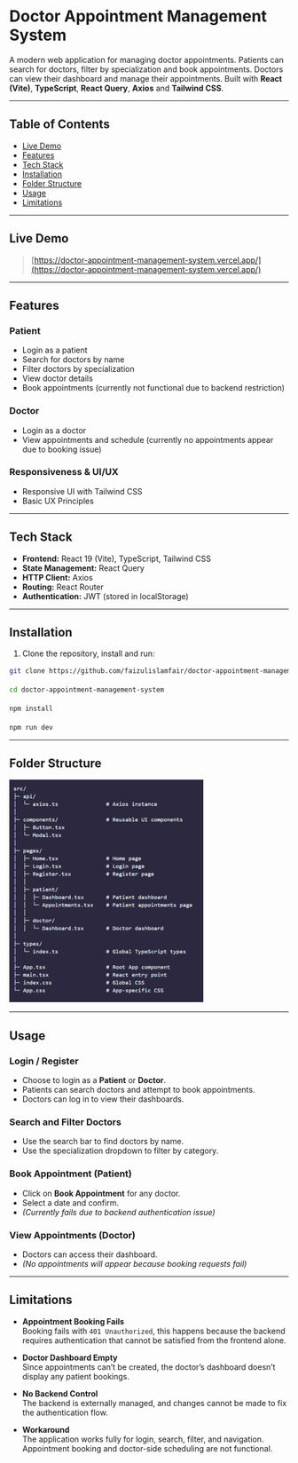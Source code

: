 # Doctor Appointment Management System

A modern web application for managing doctor appointments. Patients can search for doctors, filter by specialization and book appointments. Doctors can view their dashboard and manage their appointments. Built with **React (Vite)**, **TypeScript**, **React Query**, **Axios** and **Tailwind CSS**.

---

## Table of Contents

- [Live Demo](#live-demo)
- [Features](#features)
- [Tech Stack](#tech-stack)
- [Installation](#installation)
- [Folder Structure](#folder-structure)
- [Usage](#usage)
- [Limitations](#limitations)

---

## Live Demo

> [https://doctor-appointment-management-system.vercel.app/](https://doctor-appointment-management-system.vercel.app/)

---

## Features

### Patient

- Login as a patient
- Search for doctors by name
- Filter doctors by specialization
- View doctor details
- Book appointments (currently not functional due to backend restriction)

### Doctor

- Login as a doctor
- View appointments and schedule (currently no appointments appear due to booking issue)

### Responsiveness & UI/UX

- Responsive UI with Tailwind CSS
- Basic UX Principles

---

## Tech Stack

- **Frontend:** React 19 (Vite), TypeScript, Tailwind CSS
- **State Management:** React Query
- **HTTP Client:** Axios
- **Routing:** React Router
- **Authentication:** JWT (stored in localStorage)

---

## Installation

1. Clone the repository, install and run:

```bash
git clone https://github.com/faizulislamfair/doctor-appointment-management-system.git

cd doctor-appointment-management-system

npm install

npm run dev
```

---

## Folder Structure

![Folder Structure](./src/assets/folder_structure.png)

---

## Usage

### Login / Register

- Choose to login as a **Patient** or **Doctor**.
- Patients can search doctors and attempt to book appointments.
- Doctors can log in to view their dashboards.

### Search and Filter Doctors

- Use the search bar to find doctors by name.
- Use the specialization dropdown to filter by category.

### Book Appointment (Patient)

- Click on **Book Appointment** for any doctor.
- Select a date and confirm.
- _(Currently fails due to backend authentication issue)_

### View Appointments (Doctor)

- Doctors can access their dashboard.
- _(No appointments will appear because booking requests fail)_

---

## Limitations

- **Appointment Booking Fails**  
  Booking fails with `401 Unauthorized`, this happens because the backend requires authentication that cannot be satisfied from the frontend alone.

- **Doctor Dashboard Empty**  
  Since appointments can’t be created, the doctor’s dashboard doesn’t display any patient bookings.

- **No Backend Control**  
  The backend is externally managed, and changes cannot be made to fix the authentication flow.

- **Workaround**  
  The application works fully for login, search, filter, and navigation. Appointment booking and doctor-side scheduling are not functional.
